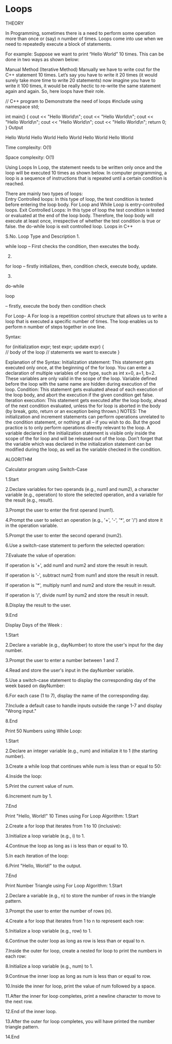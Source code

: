 # Loops

THEORY 

In Programming, sometimes there is a need to perform some operation more than once or (say) n number of times. Loops come into use when we need to repeatedly execute a block of statements. 

For example: Suppose we want to print “Hello World” 10 times. This can be done in two ways as shown below: 

Manual Method (Iterative Method)
Manually we have to write cout for the C++ statement 10 times. Let’s say you have to write it 20 times (it would surely take more time to write 20 statements) now imagine you have to write it 100 times, it would be really hectic to re-write the same statement again and again. So, here loops have their role.


// C++ program to Demonstrate the need of loops
#include <iostream>
using namespace std;
 
int main()
{
    cout << "Hello World\n";
    cout << "Hello World\n";
    cout << "Hello World\n";
    cout << "Hello World\n";
    cout << "Hello World\n";
    return 0;
}
Output

Hello World
Hello World
Hello World
Hello World
Hello World

Time complexity: O(1)

Space complexity: O(1)

Using Loops
In Loop, the statement needs to be written only once and the loop will be executed 10 times as shown below.  In computer programming, a loop is a sequence of instructions that is repeated until a certain condition is reached. 

There are mainly two types of loops:  
Entry Controlled loops: In this type of loop, the test condition is tested before entering the loop body. For Loop and While Loop is entry-controlled loops.
Exit Controlled Loops: In this type of loop the test condition is tested or evaluated at the end of the loop body. Therefore, the loop body will execute at least once, irrespective of whether the test condition is true or false. the do-while loop is exit controlled loop.
Loops in C++

S.No.	Loop Type and Description
1.

while loop
– First checks the condition, then executes the body.

2.

for loop
– firstly initializes, then, condition check, execute body, update.

3.

do-while

loop

– firstly, execute the body then condition check

For Loop-
A For loop is a repetition control structure that allows us to write a loop that is executed a specific number of times. The loop enables us to perform n number of steps together in one line. 

Syntax: 

for (initialization expr; test expr; update expr)
{    
     // body of the loop
     // statements we want to execute
}

Explanation of the Syntax:
Initialization statement: This statement gets executed only once, at the beginning of the for loop. You can enter a declaration of multiple variables of one type, such as int x=0, a=1, b=2. These variables are only valid in the scope of the loop. Variable defined before the loop with the same name are hidden during execution of the loop.
Condition: This statement gets evaluated ahead of each execution of the loop body, and abort the execution if the given condition get false.
Iteration execution: This statement gets executed after the loop body, ahead of the next condition evaluated, unless the for loop is aborted in the body (by break, goto, return or an exception being thrown.)
NOTES:
The initialization and increment statements can perform operations unrelated to the condition statement, or nothing at all – if you wish to do. But the good practice is to only perform operations directly relevant to the loop.
A variable declared in the initialization statement is visible only inside the scope of the for loop and will be released out of the loop.
Don’t forget that the variable which was declared in the initialization statement can be  modified during the loop, as well as the variable checked in the condition.


ALGORITHM

Calculator program using Switch-Case

1.Start

2.Declare variables for two operands (e.g., num1 and num2), a character variable (e.g., operation) to store the selected operation, and a variable for the result (e.g., result).

3.Prompt the user to enter the first operand (num1).

4.Prompt the user to select an operation (e.g., '+', '-', '*', or '/') and store it in the operation variable.

5.Prompt the user to enter the second operand (num2).

6.Use a switch-case statement to perform the selected operation:

7.Evaluate the value of operation:

If operation is '+', add num1 and num2 and store the result in result.

If operation is '-', subtract num2 from num1 and store the result in result.

If operation is '*', multiply num1 and num2 and store the result in result.

If operation is '/', divide num1 by num2 and store the result in result.

8.Display the result to the user.

9.End

Display Days of the Week :

1.Start

2.Declare a variable (e.g., dayNumber) to store the user's input for the day number.

3.Prompt the user to enter a number between 1 and 7.

4.Read and store the user's input in the dayNumber variable.

5.Use a switch-case statement to display the corresponding day of the week based on dayNumber:

6.For each case (1 to 7), display the name of the corresponding day.

7.Include a default case to handle inputs outside the range 1-7 and display "Wrong input."

8.End

Print 50 Numbers using While Loop:

1.Start

2.Declare an integer variable (e.g., num) and initialize it to 1 (the starting number).

3.Create a while loop that continues while num is less than or equal to 50:

4.Inside the loop:

5.Print the current value of num.

6.Increment num by 1.

7.End

Print "Hello, World!" 10 Times using For Loop Algorithm:
1.Start

2.Create a for loop that iterates from 1 to 10 (inclusive):

3.Initialize a loop variable (e.g., i) to 1.

4.Continue the loop as long as i is less than or equal to 10.

5.In each iteration of the loop:

6.Print "Hello, World!" to the output.

7.End

Print Number Triangle using For Loop Algorithm:
1.Start

2.Declare a variable (e.g., n) to store the number of rows in the triangle pattern.

3.Prompt the user to enter the number of rows (n).

4.Create a for loop that iterates from 1 to n to represent each row:

5.Initialize a loop variable (e.g., row) to 1.

6.Continue the outer loop as long as row is less than or equal to n.

7.Inside the outer for loop, create a nested for loop to print the numbers in each row:

8.Initialize a loop variable (e.g., num) to 1.

9.Continue the inner loop as long as num is less than or equal to row.

10.Inside the inner for loop, print the value of num followed by a space.

11.After the inner for loop completes, print a newline character to move to the next row.

12.End of the inner loop.

13.After the outer for loop completes, you will have printed the number triangle pattern.

14.End

